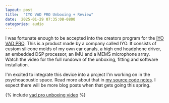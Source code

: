 ```yaml
---
layout: post
title:  "IYO VAD PRO Unboxing + Review"
date:  2025-01-29 07:35:08-0800
categories: audio
---
```

I was fortunate enough to be accepted into the creators program for the [IYO VAD PRO](https://www.iyo.audio/vadpro). This is a product made by a company called IYO. It consists of custom silicone molds of my own ear canals, a high end headphone driver, an embedded DSP processor, an IMU and a MEMS microphone array. Watch the video for the full rundown of the unboxing, fitting and software installation.

I'm excited to integrate this device into a project I'm working on in the psychoacoustic space. Read more about that in [my source code notes](https://github.com/lazzarello/binaural-controller). I expect there will be more blog posts when that gets going this spring.

{% include [vad pro unboxing video](vad-pro-unboxing-video.html) %}
